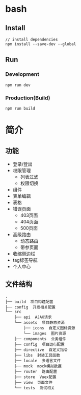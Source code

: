 # bash
## Install
```bush
// install dependencies
npm install --save-dev --global
```
## Run
### Development
```bush
npm run dev
```
### Production(Build)
```bush
npm run build
```

# 简介

## 功能

- 登录/登出
- 权限管理
    - 列表过滤
    - 权限切换
- 组件
- 表单编辑
- 表格
- 错误页面
    - 403页面
    - 404页面
    - 500页面
- 高级路由
    - 动态路由
    - 带参页面
- 收缩侧边栏
- tag标签导航
- 个人中心

## 文件结构
```shell
.
├── build  项目构建配置
├── config  开发相关配置
└── src
    ├── api  AJAX请求
    └── assets  项目静态资源
        ├── icons  自定义图标资源
        └── images  图片资源
    ├── components  业务组件
    ├── config  项目运行配置
    ├── directive  自定义指令
    ├── libs  封装工具函数
    ├── locale  多语言文件
    ├── mock  mock模拟数据
    ├── router  路由配置
    ├── store  Vuex配置
    ├── view  页面文件
    └── tests  测试相关
```
